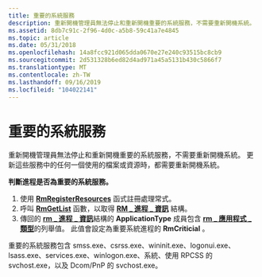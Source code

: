 ```yaml
---
title: 重要的系統服務
description: 重新開機管理員無法停止和重新開機重要的系統服務，不需要重新開機系統。 更新這些服務中的任何一個使用的檔案或資源時，都需要重新開機系統。
ms.assetid: 8db7c91c-2f96-4d0c-a5b8-59c41a7e4845
ms.topic: article
ms.date: 05/31/2018
ms.openlocfilehash: 14a8fcc921d065dda0670e27e240c93515bc8cb9
ms.sourcegitcommit: 2d531328b6ed82d4ad971a45a5131b430c5866f7
ms.translationtype: MT
ms.contentlocale: zh-TW
ms.lasthandoff: 09/16/2019
ms.locfileid: "104022141"
---
```

# <a name="critical-system-services"></a>重要的系統服務

重新開機管理員無法停止和重新開機重要的系統服務，不需要重新開機系統。 更新這些服務中的任何一個使用的檔案或資源時，都需要重新開機系統。

**判斷進程是否為重要的系統服務。**

1.  使用 [**RmRegisterResources**](/windows/desktop/api/RestartManager/nf-restartmanager-rmregisterresources) 函式註冊處理常式。
2.  呼叫 [**RmGetList**](/windows/desktop/api/RestartManager/nf-restartmanager-rmgetlist) 函數，以取得 [**RM \_ 進程 \_ 資訊**](/windows/desktop/api/RestartManager/ns-restartmanager-rm_process_info) 結構。
3.  傳回的 [**rm \_ 進程 \_ 資訊**](/windows/desktop/api/RestartManager/ns-restartmanager-rm_process_info)結構的 **ApplicationType** 成員包含 [**rm \_ 應用程式 \_ 類型**](/windows/desktop/api/RestartManager/ne-restartmanager-rm_app_type)的列舉值。 此值會設定為重要系統進程的 **RmCriticial** 。

重要的系統服務包含 smss.exe、csrss.exe、wininit.exe、logonui.exe、lsass.exe、services.exe、winlogon.exe、系統、使用 RPCSS 的 svchost.exe，以及 Dcom/PnP 的 svchost.exe。

 

 




